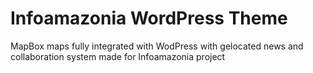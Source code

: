 Infoamazonia WordPress Theme
============================

MapBox maps fully integrated with WodPress with gelocated news and collaboration system made for Infoamazonia project
